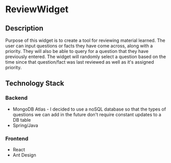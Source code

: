 # ReviewWidget

## Description
Purpose of this widget is to create a tool for reviewing material learned. The user can input questions or facts they have come across, along with a priority. 
They will also be able to query for a question that they have previously entered. The widget will randomly select a question based on the time since that
question/fact was last reviewed as well as it's assigned priority. 

## Technology Stack
### Backend
- MongoDB Atlas - I decided to use a noSQL database so that the types of questions we can add in the future don't require constant updates to a DB table
- Spring/Java

### Frontend
- React 
- Ant Design
